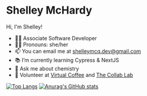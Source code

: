 # Shelley McHardy

Hi, I'm Shelley! 

- 👷‍♀️ Associate Software Developer
- 👩‍🦰 Pronouns: she/her
- 📫 You can email me at shelleymcq.dev@gmail.com
- 📚 I’m currently learning Cypress & NextJS
- 🧪 Ask me about chemistry
- 🙋 Volunteer at [Virtual Coffee](https://virtualcoffee.io) and [The Collab Lab](https://the-collab-lab.codes)


[![Top Langs](https://github-readme-stats.vercel.app/api/top-langs/?username=shelleymcq)](https://github.com/anuraghazra/github-readme-stats)
[![Anurag's GitHub stats](https://github-readme-stats.vercel.app/api?username=shelleymcq)](https://github.com/anuraghazra/github-readme-stats)



